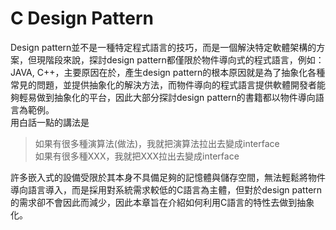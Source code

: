# C Design Pattern 

Design pattern並不是一種特定程式語言的技巧，而是一個解決特定軟體架構的方案，但現階段來說，探討design pattern都僅限於物件導向式的程式語言，例如：JAVA, C++，主要原因在於，產生design pattern的根本原因就是為了抽象化各種常見的問題，並提供抽象化的解決方法，而物件導向的程式語言提供軟體開發者能夠輕易做到抽象化的平台，因此大部分探討design pattern的書籍都以物件導向語言為範例。   
用白話一點的講法是    
> 如果有很多種演算法(做法)，我就把演算法拉出去變成interface   
> 如果有很多種XXX，我就把XXX拉出去變成interface
   
許多嵌入式的設備受限於其本身不具備足夠的記憶體與儲存空間，無法輕鬆將物件導向語言導入，而是採用對系統需求較低的C語言為主體，但對於design pattern的需求卻不會因此而減少，因此本章旨在介紹如何利用C語言的特性去做到抽象化。